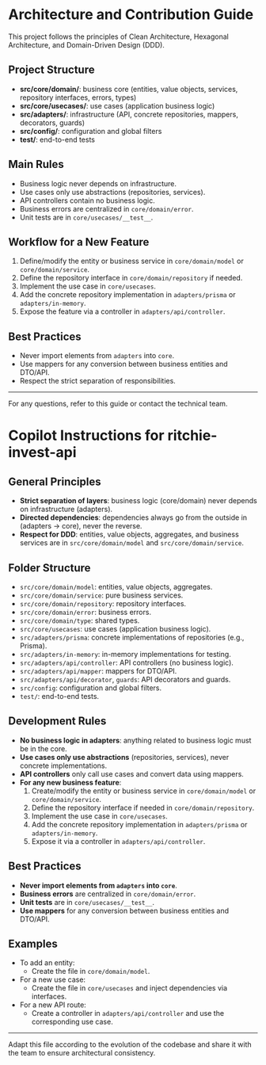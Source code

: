 # Architecture and Contribution Guide

This project follows the principles of Clean Architecture, Hexagonal Architecture, and Domain-Driven Design (DDD).

## Project Structure

- **src/core/domain/**: business core (entities, value objects, services, repository interfaces, errors, types)
- **src/core/usecases/**: use cases (application business logic)
- **src/adapters/**: infrastructure (API, concrete repositories, mappers, decorators, guards)
- **src/config/**: configuration and global filters
- **test/**: end-to-end tests

## Main Rules

- Business logic never depends on infrastructure.
- Use cases only use abstractions (repositories, services).
- API controllers contain no business logic.
- Business errors are centralized in `core/domain/error`.
- Unit tests are in `core/usecases/__test__`.

## Workflow for a New Feature

1. Define/modify the entity or business service in `core/domain/model` or `core/domain/service`.
2. Define the repository interface in `core/domain/repository` if needed.
3. Implement the use case in `core/usecases`.
4. Add the concrete repository implementation in `adapters/prisma` or `adapters/in-memory`.
5. Expose the feature via a controller in `adapters/api/controller`.

## Best Practices

- Never import elements from `adapters` into `core`.
- Use mappers for any conversion between business entities and DTO/API.
- Respect the strict separation of responsibilities.

---

For any questions, refer to this guide or contact the technical team.

# Copilot Instructions for ritchie-invest-api

## General Principles

- **Strict separation of layers**: business logic (core/domain) never depends on infrastructure (adapters).
- **Directed dependencies**: dependencies always go from the outside in (adapters → core), never the reverse.
- **Respect for DDD**: entities, value objects, aggregates, and business services are in `src/core/domain/model` and
  `src/core/domain/service`.

## Folder Structure

- `src/core/domain/model`: entities, value objects, aggregates.
- `src/core/domain/service`: pure business services.
- `src/core/domain/repository`: repository interfaces.
- `src/core/domain/error`: business errors.
- `src/core/domain/type`: shared types.
- `src/core/usecases`: use cases (application business logic).
- `src/adapters/prisma`: concrete implementations of repositories (e.g., Prisma).
- `src/adapters/in-memory`: in-memory implementations for testing.
- `src/adapters/api/controller`: API controllers (no business logic).
- `src/adapters/api/mapper`: mappers for DTO/API.
- `src/adapters/api/decorator`, `guards`: API decorators and guards.
- `src/config`: configuration and global filters.
- `test/`: end-to-end tests.

## Development Rules

- **No business logic in adapters**: anything related to business logic must be in the core.
- **Use cases only use abstractions** (repositories, services), never concrete implementations.
- **API controllers** only call use cases and convert data using mappers.
- **For any new business feature**:
    1. Create/modify the entity or business service in `core/domain/model` or `core/domain/service`.
    2. Define the repository interface if needed in `core/domain/repository`.
    3. Implement the use case in `core/usecases`.
    4. Add the concrete repository implementation in `adapters/prisma` or `adapters/in-memory`.
    5. Expose it via a controller in `adapters/api/controller`.

## Best Practices

- **Never import elements from `adapters` into `core`**.
- **Business errors** are centralized in `core/domain/error`.
- **Unit tests** are in `core/usecases/__test__`.
- **Use mappers** for any conversion between business entities and DTO/API.

## Examples

- To add an entity:
    - Create the file in `core/domain/model`.
- For a new use case:
    - Create the file in `core/usecases` and inject dependencies via interfaces.
- For a new API route:
    - Create a controller in `adapters/api/controller` and use the corresponding use case.

---

Adapt this file according to the evolution of the codebase and share it with the team to ensure architectural
consistency.
